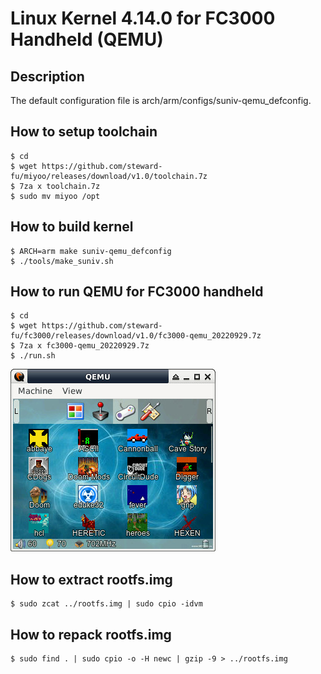 # Linux Kernel 4.14.0 for FC3000 Handheld (QEMU)
## Description
The default configuration file is arch/arm/configs/suniv-qemu_defconfig.  
  
## How to setup toolchain
```console
$ cd
$ wget https://github.com/steward-fu/miyoo/releases/download/v1.0/toolchain.7z
$ 7za x toolchain.7z
$ sudo mv miyoo /opt
```
  
## How to build kernel
```console
$ ARCH=arm make suniv-qemu_defconfig
$ ./tools/make_suniv.sh
```
  
## How to run QEMU for FC3000 handheld
```
$ cd
$ wget https://github.com/steward-fu/fc3000/releases/download/v1.0/fc3000-qemu_20220929.7z
$ 7za x fc3000-qemu_20220929.7z
$ ./run.sh
```
![Alt text](readme/1.jpg)
  
## How to extract rootfs.img
```
$ sudo zcat ../rootfs.img | sudo cpio -idvm
```
  
## How to repack rootfs.img
```
$ sudo find . | sudo cpio -o -H newc | gzip -9 > ../rootfs.img
```
